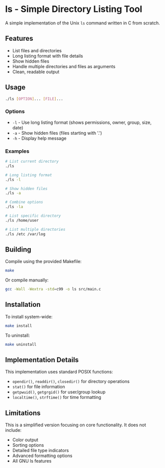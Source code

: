 # ls - Simple Directory Listing Tool

A simple implementation of the Unix `ls` command written in C from scratch.

## Features

- List files and directories
- Long listing format with file details
- Show hidden files
- Handle multiple directories and files as arguments
- Clean, readable output

## Usage

```bash
./ls [OPTION]... [FILE]...
```

### Options

- `-l` - Use long listing format (shows permissions, owner, group, size, date)
- `-a` - Show hidden files (files starting with '.')
- `-h` - Display help message

### Examples

```bash
# List current directory
./ls

# Long listing format
./ls -l

# Show hidden files
./ls -a

# Combine options
./ls -la

# List specific directory
./ls /home/user

# List multiple directories
./ls /etc /var/log
```

## Building

Compile using the provided Makefile:

```bash
make
```

Or compile manually:

```bash
gcc -Wall -Wextra -std=c99 -o ls src/main.c
```

## Installation

To install system-wide:

```bash
make install
```

To uninstall:

```bash
make uninstall
```

## Implementation Details

This implementation uses standard POSIX functions:
- `opendir()`, `readdir()`, `closedir()` for directory operations
- `stat()` for file information
- `getpwuid()`, `getgrgid()` for user/group lookup
- `localtime()`, `strftime()` for time formatting

## Limitations

This is a simplified version focusing on core functionality. It does not include:
- Color output
- Sorting options
- Detailed file type indicators
- Advanced formatting options
- All GNU ls features
